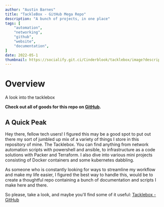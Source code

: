 ```yaml
---
author: "Austin Barnes"
title: "TackleBox - GitHub Mega Repo"
description: "A bunch of projects, in one place"
tags: [
    "automation",
    "networking",
    "github",
    "website",
    "documentation",
]
date: 2022-05-1
thumbnail: https://socialify.git.ci/Cinderblook/tacklebox/image?description=1&font=KoHo&owner=1&pattern=Circuit%20Board&theme=Dark
---
```


# Overview
A look into the tacklebox

**Check out all of goods for this repo on [GitHub](https://github.com/Cinderblook/tacklebox).**

## A Quick Peak

Hey there, fellow tech users! I figured this may be a good spot to put out there my sort of jumbled up mix of a variety of things I store in this repository of mine. The Tacklebox. You can find anything from network automation scripts with powershell and ansible, to infrastructure as a code solutions with Packer and Terraform. I also dive into various mini projects consisting of Docker containers and some kubernetes dabbling.

As someone who is constantly looking for ways to streamline my workflow and make my life easier, I figured the best way to handle this, would be to create a thoughtful repo containing a bunch of documentation and scripts I make here and there.

So please, take a look, and maybe you'll find some of it useful: [Tacklebox - GitHub](https://github.com/Cinderblook/tacklebox)


